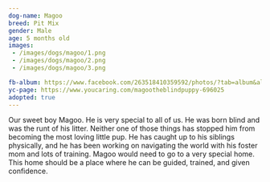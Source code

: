 ```yaml
---
dog-name: Magoo
breed: Pit Mix
gender: Male
age: 5 months old
images:
 - /images/dogs/magoo/1.png
 - /images/dogs/magoo/2.png
 - /images/dogs/magoo/3.png

fb-album: https://www.facebook.com/263518410359592/photos/?tab=album&album_id=1332106453500777
yc-page: https://www.youcaring.com/magootheblindpuppy-696025
adopted: true
---
```

Our sweet boy Magoo. He is very special to all of us. He was born blind and was the runt of his litter. Neither one of those things has stopped him from becoming the most loving little pup. He has caught up to his siblings physically, and he has been working on navigating the world with his foster mom and lots of training. Magoo would need to go to a very special home. This home should be a place where he can be guided, trained, and given confidence.
